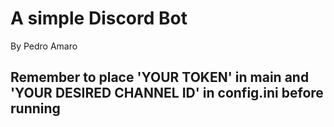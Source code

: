 # A simple Discord Bot
By Pedro Amaro

## Remember to place 'YOUR TOKEN' in main and 'YOUR DESIRED CHANNEL ID' in config.ini before running
